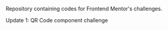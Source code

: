 Repository containing codes for Frontend Mentor's challenges.

Update 1: QR Code component challenge